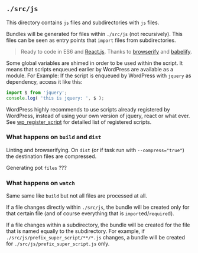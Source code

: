 ## `./src/js`

This directory contains `js` files and subdirectories with `js` files.

Bundles will be generated for files within `./src/js` (not recursively).
This files can be seen as entry points that `import` files from subdirectories.

> Ready to code in ES6 and [React.js](???).
Thanks to [browserify](???) and [babelify](???).

Some global variables are shimed in order to be used within the script.
It means that scripts enqueued earlier by WordPress are available as a module.
For Example: If the script is enqueued by WordPress with `jquery` as dependency, access it like this:
```js
import $ from 'jquery';
console.log( 'this is jquery: ', $ );
```
WordPress highly recommends to use scripts already registered by WordPress, instead of using your own version of jquery, react or what ever.
See [wp_register_script](https://developer.wordpress.org/reference/functions/wp_register_script/#core-registered-scripts) for detailed list of registered scripts.

### What happens on `build` and `dist`

Linting and browserifying.
On `dist` (or if task run with `--compress="true"`) the destination files are compressed.

Generating pot `files` ???

### What happens on `watch`

Same same like `build` but not all files are processed at all.

If a file changes directly within `./src/js`, the bundle will be created only for that certain file (and of course everything that is `import`ed/`require`d).

If a file changes within a subdirectory, the bundle will be created for the file that is named equally to the subdirectory.
For example, if `./src/js/prefix_super_script/**/*.js` changes, a bundle will be created for `./src/js/prefix_super_script.js` only.